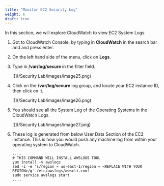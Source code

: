 ```yaml
---
title: "Monitor EC2 Security Log"
weight: 6
draft: true
---
```


In this section, we will explore CloudWatch to view EC2 System Logs

1. Got to CloudWatch Console, by typing in **CloudWatch** in the search bar and and press enter.

2. On the left hand side of the menu, click on **Logs**.

3. Type in **/var/log/secure** in the filter field.

	![](/Security Lab/images/image25.png)

4. Click on the **/var/log/secure** log group, and locate your EC2 instance ID, then 	click on it.
	
	![](/Security Lab/images/image26.png)

5. You should see all the System Log of the Operating Systems in the CloudWatch Logs.

	![](/Security Lab/images/image27.png) 
 
6. These log is generated from below User Data Section of the EC2 instance. This is 	how you would push any machine log from within your operating system to CloudWatch.

	```
	....
	# THIS COMMAND WILL INSTALL AWSLOGS TOOL
	yum install -y awslogs
	sed -i -e 's/region = us-east-1/region = <REPLACE WITH YOUR REGION>/g' /etc/awslogs/awscli.conf
	sudo service awslogs start
	....
	```
